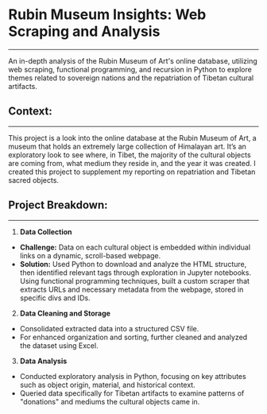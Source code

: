 # Rubin Museum Insights: Web Scraping and Analysis
-------
An in-depth analysis of the Rubin Museum of Art's online database, utilizing web scraping, functional programming, and recursion in Python to explore themes related to sovereign nations and the repatriation of Tibetan cultural artifacts.

## Context:
------
This project is a look into the online database at the Rubin Museum of Art, a museum that holds an extremely large collection of Himalayan art. It’s an exploratory look to see where, in Tibet, the majority of the cultural objects are coming from, what medium they reside in, and the year it was created. I created this project to supplement my reporting on repatriation and Tibetan sacred objects. 

## Project Breakdown:
------
1. **Data Collection**
  * **Challenge:** Data on each cultural object is embedded within individual links on a dynamic, scroll-based webpage.
  * **Solution:** Used Python to download and analyze the HTML structure, then identified relevant tags through exploration in Jupyter notebooks. Using functional programming techniques, built a custom scraper that extracts URLs and necessary metadata from the webpage, stored in specific divs and IDs.
2. **Data Cleaning and Storage**
  * Consolidated extracted data into a structured CSV file.
  * For enhanced organization and sorting, further cleaned and analyzed the dataset using Excel.
3. **Data Analysis**
  * Conducted exploratory analysis in Python, focusing on key attributes such as object origin, material, and historical context.
  * Queried data specifically for Tibetan artifacts to examine patterns of "donations" and mediums the cultural objects came in.

